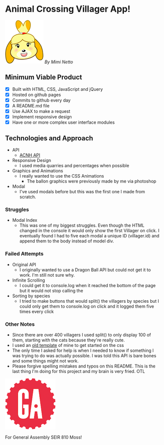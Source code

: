 # Animal Crossing Villager App!

![Animal Crossing](/img/nookabel.png)   _By Mimi Netto_

## Minimum Viable Product

- [x] Built with HTML, CSS, JavaScript and jQuery
- [x] Hosted on github pages
- [x] Commits to github every day
- [x] A README.md file
- [x] Use AJAX to make a request
- [x] Implement responsive design
- [x] Have one or more complex user interface modules

## Technologies and Approach
* API
  * [ACNH API](http://acnhapi.com/)
* Responsive Design
  * I used media quarries and percentages when possible
* Graphics and Animations
  * I really wanted to use the CSS Animations
    * The ballon graphics were previously made by me via photoshop  
* Modal
  * I've used modals before but this was the first one I made from scratch.

### Struggles
* Modal Index
  * This was one of my biggest struggles. Even though the HTML changed in the console it would only show the first Villager on click. I eventually found I had to five each modal a unique ID (villager.id) and append them to the body instead of model div.

### Failed Attempts

* Original API
  * I originally wanted to use a Dragon Ball API but could not get it to work. I'm still not sure why.
* Infinite Scrolling
  * I could get it to console.log when it reached the bottom of the page but it would not stop calling the
* Sorting by species
  * I tried to make buttons that would split() the villagers by species but I could only get them to console.log on click and it logged them five times every click

### Other Notes
* Since there are over 400 villagers I used split() to only display 100 of them, starting with the cats because they're really cute.
* I used an [old template](https://github.com/mimnetto/simple-starter-templates) of mine to get started on the css
* The only time I asked for help is when I needed to know if something I was trying to do was actually possible. I was told this API is bare bones and some things might not work.
* Please forgive spelling mistakes and typos on this README. This is the last thing I'm doing for this project and my brain is very fried. OTL

![ga](/img/gaLogo.png) <br>

For General Assembly SEIR 810 Moss!
